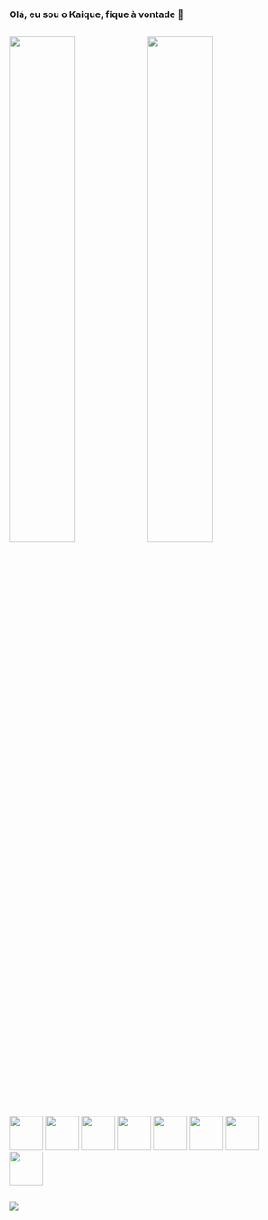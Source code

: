 ### Olá, eu sou o Kaique, fique à vontade 👋

##


<p align="left">
  <img width="48%" src="https://github-readme-stats.vercel.app/api?username=KaiqueSantos720&show_icons=true&theme=midnight-purple"/>
  <img width="48%" src="https://github-readme-stats.vercel.app/api/top-langs/?username=KaiqueSantos720&layout=compact&theme=midnight-purple"/>
</p>

  
  ##
  
 <div style="display: inline_block"><br>
   <img width="60" src="https://cdn.jsdelivr.net/gh/devicons/devicon/icons/python/python-original.svg" />
   <img width="60" src="https://cdn.jsdelivr.net/gh/devicons/devicon/icons/java/java-original-wordmark.svg" />
   <img width="60" src="https://cdn.jsdelivr.net/gh/devicons/devicon/icons/javascript/javascript-plain.svg" />
   <img width="60" src="https://cdn.jsdelivr.net/gh/devicons/devicon/icons/html5/html5-plain-wordmark.svg" />
   <img width="60" src="https://cdn.jsdelivr.net/gh/devicons/devicon/icons/css3/css3-plain-wordmark.svg" />
   <img width="60" src="https://cdn.jsdelivr.net/gh/devicons/devicon/icons/cplusplus/cplusplus-line.svg" />
   <img width="60" src="https://cdn.jsdelivr.net/gh/devicons/devicon/icons/jquery/jquery-plain.svg" />
   <img width="60" src="https://cdn.jsdelivr.net/gh/devicons/devicon/icons/mysql/mysql-plain.svg" />
</div>

  ##
  
  <div> 
    <a href = "mailto:kaique.santos20042018@gmail.com"><img src="https://img.shields.io/badge/-Gmail-%23333?style=for-the-badge&logo=gmail&logoColor=white" target="_blank"></a>
  </div>

